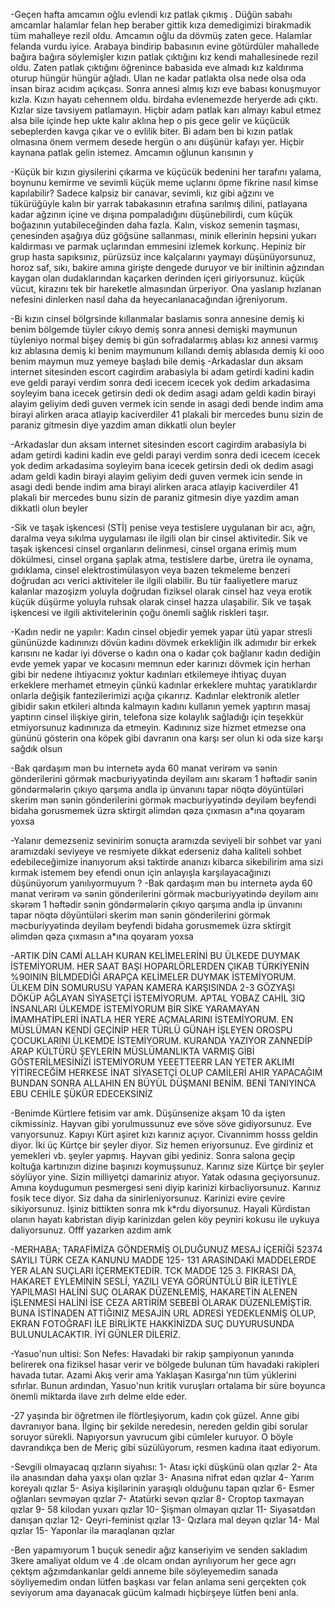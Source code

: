 -Geçen hafta amcamın oğlu evlendi kız patlak çıkmış . Düğün sabahı amcamlar halamlar felan hep beraber gittik kıza demedigimizi birakmadik tüm mahalleye rezil oldu. Amcamın oğlu da dövmüş zaten gece. Halamlar felanda vurdu iyice. Arabaya bindirip babasının evine götürdüler mahallede bağıra bağıra söylemişler kızın patlak çıktığını kız kendi mahallesinede rezil oldu. Zaten patlak çıktığını öğrenince babasida eve almadı kız kaldırıma oturup hüngür hüngür ağladı. Ulan ne kadar patlakta olsa nede olsa oda insan biraz acıdım açıkçası. Sonra annesi almış kızı eve babası konuşmuyor kızla. Kızın hayatı cehennem oldu. birdaha evlenemezde heryerde adı çıktı. Kızlar size tavsiyem patlamayın. Hiçbir adam patlak karı almayı kabul etmez alsa bile içinde hep ukte kalır aklına hep o pis gece gelir ve küçücük sebeplerden kavga çıkar ve o evlilik biter. Bi adam ben bi kızın patlak olmasına önem vermem desede hergün o anı düşünür kafayı yer. Hiçbir kaynana patlak gelin istemez. Amcamın oğlunun karısının y

-Küçük bir kızın giysilerini çıkarma ve küçücük bedenini her tarafını yalama, boynunu kemirme ve sevimli küçük meme uçlarını öpme fikrine nasıl kimse kapılabilir?  Sadece kalpsiz bir canavar, sevimli, kız gibi ağzını ve tükürüğüyle kalın bir yarrak tabakasının etrafına sarılmış dilini, patlayana kadar ağzının içine ve dışına pompaladığını düşünebilirdi, cum küçük boğazının yutabileceğinden daha fazla.  Kalın, viskoz semenin taşması, çenesinden aşağıya düz göğsüne sallanması, minik ellerinin hepsini yukarı kaldırması ve parmak uçlarından emmesini izlemek korkunç.  Hepiniz bir grup hasta sapıksınız, pürüzsüz ince kalçalarını yaymayı düşünüyorsunuz, horoz saf, sıkı, bakire amına girişte dengede duruyor ve bir iniltinin ağzından kaygan olan dudaklarından kaçarken derinden içeri giriyorsunuz.  küçük vücut, kirazını tek bir hareketle almasından ürperiyor.  Ona yaslanıp hızlanan nefesini dinlerken nasıl daha da heyecanlanacağından iğreniyorum.

-Bi kızın cinsel bölgrsinde kıllanmalar baslamıs sonra annesine demiş ki benim bölgemde tüyler cıkıyo demiş sonra annesi demişki maymunun tüyleniyo normal bişey demiş bi gün sofradalarmış ablası kız annesi varmış kız ablasına demiş ki benim maymunum kıllandı demiş ablasıda demiş ki ooo benim maymun muz yemeye başladı bile demiş
-Arkadaslar dun aksam internet sitesinden escort cagirdim arabasiyla bi adam getirdi kadini kadin eve geldi parayi verdim sonra dedi icecem icecek yok dedim arkadasima soyleyim bana icecek getirsin dedi ok dedim asagi adam geldi kadin birayi alayim geliyim dedi guven vermek icin sende in asagi dedi bende indim ama birayi alirken araca atlayip kaciverdiler 41 plakali bir mercedes bunu sizin de paraniz gitmesin diye yazdim aman dikkatli olun beyler

-Arkadaslar dun aksam internet sitesinden escort cagirdim arabasiyla bi adam getirdi kadini kadin eve geldi parayi verdim sonra dedi icecem icecek yok dedim arkadasima soyleyim bana icecek getirsin dedi ok dedim asagi adam geldi kadin birayi alayim geliyim dedi guven vermek icin sende in asagi dedi bende indim ama birayi alirken araca atlayip kaciverdiler 41 plakali bir mercedes bunu sizin de paraniz gitmesin diye yazdim aman dikkatli olun beyler

-Sik ve taşak işkencesi (STİ) penise veya testislere uygulanan bir acı, ağrı, daralma veya sıkılma uygulaması ile ilgili olan bir cinsel aktivitedir. Sik ve taşak işkencesi cinsel organların delinmesi, cinsel organa erimiş mum dökülmesi, cinsel organa şaplak atma, testislere darbe, üretra ile oynama, gıdıklama, cinsel elektrostimülasyon veya bazen tekmeleme benzeri doğrudan acı verici aktiviteler ile ilgili olabilir. Bu tür faaliyetlere maruz kalanlar mazoşizm yoluyla doğrudan fiziksel olarak cinsel haz veya erotik küçük düşürme yoluyla ruhsak olarak cinsel hazza ulaşabilir. Sik ve taşak işkencesi ve ilgili aktivitelerinin çoğu önemli sağlık riskleri taşır.

-Kadın nedir ne yapılır:
Kadın cinsel objedir yemek yapar ütü yapar stresli gününüzde kadınınızı dövün kadını dövmek erkekliğin ilk adımıdır bir erkek karısını ne kadar iyi döverse o kadın ona o kadar çok bağlanır kadın dediğin evde yemek yapar ve kocasını memnun eder karınızı dövmek için herhan gibi bir nedene ihtiyacınız yoktur kadınları etkilemeye ihtiyaç duyan erkeklere merhamet etmeyin çünkü kadınlar erkeklere muhtaç yaratıklardır onlarla değişik fantezilerimizi açığa çıkarırız. Kadınlar elektronik aletler gibidir sakın etkileri altında kalmayın kadını kullanın yemek yaptırın masaj yaptırın cinsel ilişkiye girin, telefona size kolaylık sağladığı için teşekkür etmiyorsunuz kadınınıza da etmeyin. Kadınınız size hizmet etmezse ona gününü gösterin ona köpek gibi davranın ona karşı ser olun ki oda size karşı sağdık olsun

-Bak qardaşım mən bu internetə ayda 60 manat verirəm və sənin gönderilerini görmək məcburiyyətində deyiləm aını skərəm 1 həftədir sənin göndərmələrin çıkıyo qarşıma andla ip ünvanını tapar nöqtə döyüntüləri skerim mən sənin gönderilerini görmək məcburiyyətində deyiləm beyfendi bidaha gorusmemek üzrə sktirgit əlimdən qəza çıxmasın a*ına qoyaram yoxsa

-Yalanır demezseniz sevinirim sonuçta aramızda seviyeli  bir sohbet var yani aramızdaki seviyeye ve resmiyete dikkat ederseniz daha kaliteli sohbet edebileceğimize inanıyorum aksi taktirde ananızı kibarca sikebilirim ama sizi kırmak istemem bey efendi onun için anlayışla karşılayacağınızı düşünüyorum yanılıyormuyum ?
-Bak qardaşım mən bu internetə ayda 60 manat verirəm və sənin gönderilerini görmək məcburiyyətində deyiləm aını skərəm 1 həftədir sənin göndərmələrin çıkıyo qarşıma andla ip ünvanını tapar nöqtə döyüntüləri skerim mən sənin gönderilerini görmək məcburiyyətində deyiləm beyfendi bidaha gorusmemek üzrə sktirgit əlimdən qəza çıxmasın a*ına qoyaram yoxsa

-ARTIK DİN CAMİ ALLAH KURAN KELİMELERİNİ BU ÜLKEDE DUYMAK İSTEMİYORUM. HER SAAT BAŞI HOPARLÖRLERDEN ÇIKAB TÜRKİYENİN %90ININ BİLMDEDİĞİ ARAPÇA KELİMELER DUYMAK İSTEMİYORUM. ÜLKEM DİN SOMURUSU YAPAN KAMERA KARŞISINDA 2-3 GÖZYAŞI DÖKÜP AĞLAYAN SİYASETÇİ İSTEMİYORUM. APTAL YOBAZ CAHİL 3IQ İNSANLARI ÜLKEMDE İSTEMİYORUM  BİR SİKE YARAMAYAN İMAMHATİPLERİ İNATLA HER YERE AÇMALARINI İSTEMİYORUM. EN MÜSLÜMAN KENDİ GEÇİNİP HER TÜRLÜ GÜNAH İŞLEYEN OROSPU ÇOCUKLARINI ÜLKEMDE İSTEMİYORUM. KURANDA YAZIYOR ZANNEDİP ARAP KÜLTÜRÜ ŞEYLERİN MÜSLÜMANLIKTA VARMIŞ GİBİ GÖSTERİLMESİNİZİ İSTEMİYORUM YEEETTEERR LAN YETER AKLIMI YİTİRECEĞİM HERKESE İNAT SİYASETÇİ OLUP CAMİLERİ AHIR YAPACAĞIM BUNDAN SONRA ALLAHIN EN BÜYÜL DÜŞMANI BENİM. BENİ TANIYINCA EBU CEHİLE ŞÜKÜR EDECEKSİNİZ

-Benimde Kürtlere fetisim var amk. Düşünsenize akşam 10 da işten cikmissiniz. Hayvan gibi yorulmussunuz eve söve söve gidiyorsunuz. Eve varıyorsunuz. Kapıyı Kürt aşiret kızı karınız açıyor. Civannimm hosss geldin diyor. İki üç Kürtçe bir şeyler diyor. Siz hemen eriyorsunuz. Eve girdiniz et yemekleri vb. şeyler yapmış. Hayvan gibi yediniz. Sonra salona geçip koltuğa kartınızın dizine başınızı koymuşsunuz. Karınız size Kürtçe bir şeyler söylüyor yine. Sizin milliyetçi damariniz atıyor. Yatak odasına geçiyorsunuz. Amına koydugumun pesmergesi seni diyip karinizi kirbacliyorsunuz. Karınız fosik tece diyor. Siz daha da sinirleniyorsunuz. Karinizi evire çevire sikiyorsunuz. İşiniz bittikten sonra mk k*rdu diyorsunuz. Hayali Kürdistan olanın hayatı kabristan diyip karinizdan gelen köy peyniri kokusu ile uykuya daliyorsunuz. Offf yazarken azdım amk

-MERHABA; TARAFİMİZA GÖNDERMİŞ OLDUĞUNUZ
MESAJ İÇERİĞİ 52374 SAYILI TÜRK CEZA KANUNU
MADDE 125- 131 ARASINDAKİ MADDELERDE YER
ALAN SUÇLARI İÇERMEKTEDİR.
TCK MADDE 125 3. FIKRASI DA, HAKARET
EYLEMİNİN SESLİ, YAZILI VEYA GÖRÜNTÜLÜ BİR
İLETİYLE YAPILMASI HALİNİ SUÇ OLARAK
DÜZENLEMİŞ, HAKARETİN ALENEN İŞLENMESİ
HALİNİ İSE CEZA ARTİRİM SEBEBİ OLARAK
DÜZENLEMİŞTİR.
BUNA İSTİNADEN ATTİĞINIZ MESAJİN URL ADRESİ
YEDEKLENMİŞ OLUP, EKRAN FOTOĞRAFI İLE BİRLİKTE
HAKKİNİZDA SUÇ DUYURUSUNDA
BULUNULACAKTIR.
İYİ GÜNLER DİLERİZ.

-Yasuo'nun ultisi: Son Nefes:
Havadaki bir rakip şampiyonun yanında belirerek ona fiziksel hasar verir ve bölgede bulunan tüm havadaki rakipleri havada tutar. Azami Akış verir ama Yaklaşan Kasırga'nın tüm yüklerini sıfırlar. Bunun ardından, Yasuo'nun kritik vuruşları ortalama bir süre boyunca önemli miktarda ilave zırh delme elde eder.

-27 yaşında bir öğretmen ile flörtleşiyorum, kadın çok güzel. Anne gibi davranıyor bana. İlginç bir şekilde neredesin, nereden geldin gibi sorular soruyor sürekli. Napıyorsun yavrucum gibi cümleler kuruyor. O böyle davrandıkça ben de Meriç gibi süzülüyorum, resmen kadına itaat ediyorum.

-Sevgili olmayacaq qızların siyahısı:
1- Atası içki düşkünü olan qızlar
2- Ata ilə anasından daha yaxşı olan qızlar
3- Anasına nifrət edən qızlar
4- Yarım koreyalı qızlar
5- Asiya kişilərinin yaraşıqlı olduğunu tapan qızlar
6- Esmer oğlanları sevməyən qızlar
7- Atatürki sevən qızlar
8- Croptop taxmayan qızlar
9- 58 kilodan yuxarı qızlar
10- Şişman olmayan qızlar
11- Siyasətdən danışan qızlar
12- Qeyri-feminist qızlar
13- Qızlara mal deyən qızlar
14- Mal qızlar
15- Yaponlar ilə maraqlanan qızlar

-Ben yapamıyorum 1 buçuk senedir ağız kanseriyim ve senden sakladım 3kere amaliyat oldum ve 4 .de olcam ondan ayrılıyorum her gece agrı çektşm ağzımdankanlar geldi anneme bile söyleyemedim sanada söyliyemedim ondan lütfen başkası var felan anlama seni gerçekten çok seviyorum ama dayanacak gücüm kalmadı hiçbirşeye lütfen beni anla.
